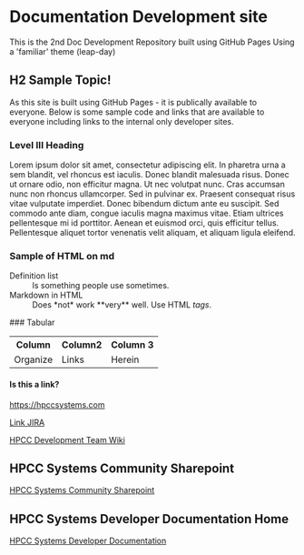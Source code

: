 # Documentation Development site 
This is the 2nd Doc Development Repository built using GitHub Pages
Using a 'familiar' theme (leap-day)

## H2 Sample Topic! 
As this site is built using GitHub Pages - it is publically available to everyone. 
Below is some sample code and links that are available to everyone including links to the internal only developer sites.  

### Level III Heading 
Lorem ipsum dolor sit amet, consectetur adipiscing elit. In pharetra urna a sem blandit, vel rhoncus est iaculis. Donec blandit malesuada risus. Donec ut ornare odio, non efficitur magna. Ut nec volutpat nunc. Cras accumsan nunc non rhoncus ullamcorper. Sed in pulvinar ex. Praesent consequat risus vitae vulputate imperdiet. Donec bibendum dictum ante eu suscipit. Sed commodo ante diam, congue iaculis magna maximus vitae. Etiam ultrices pellentesque mi id porttitor. Aenean et euismod orci, quis efficitur tellus. Pellentesque aliquet tortor venenatis velit aliquam, et aliquam ligula eleifend.

### Sample of HTML on md
<dl>
  <dt>Definition list</dt>
  <dd>Is something people use sometimes.</dd>

  <dt>Markdown in HTML</dt>
  <dd>Does *not* work **very** well. Use HTML <em>tags</em>.</dd>
</dl>
### Tabular
<table>
  <tr>
    <th>Column</th>
    <th>Column2 </th>
    <th>Column 3 </th>
  </tr>
  <tr>
    <td>Organize</td>
    <td>Links </td>
    <td>Herein</td>
  </tr>
</table>

#### Is this a link?

<https://hpccsystems.com>

[Link JIRA](https://hpccsystems.atlassian.net/)

[HPCC Development Team Wiki](https://reedelsevier.sharepoint.com/:o:/r/sites/OG-HPCCPlatformTeam/SiteAssets/OG-HPCC%20Platform%20Team%20Notebook?d=wbadf11fdaa0145838b644423ace873c9&csf=1&web=1&e=auJI6x)

## HPCC Systems Community Sharepoint

[HPCC Systems Community Sharepoint](https://reedelsevier.sharepoint.com/sites/the_Link/HPCC/SitePages/Home.aspx?csf=1&web=1&e=ktxtBP&cid=4ba9322d-4e45-4744-b168-238f73e74d4d)

## HPCC Systems Developer Documentation Home

[HPCC Systems Developer Documentation](https://reedelsevier.sharepoint.com/sites/HPCCSystemsDocumentationHome)


